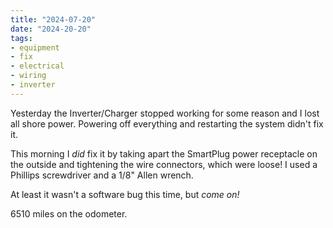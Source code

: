 ```yaml
---
title: "2024-07-20"
date: "2024-20-20"
tags:
- equipment
- fix
- electrical
- wiring
- inverter
---
```

Yesterday the Inverter/Charger stopped working for some reason and I lost all shore power. Powering off everything and restarting the system didn't fix it. 

This morning I *did* fix it by taking apart the SmartPlug power receptacle on the outside and tightening the wire connectors, which were loose! I used a Phillips screwdriver and a 1/8" Allen wrench.

At least it wasn't a software bug this time, but *come on!*

6510 miles on the odometer.